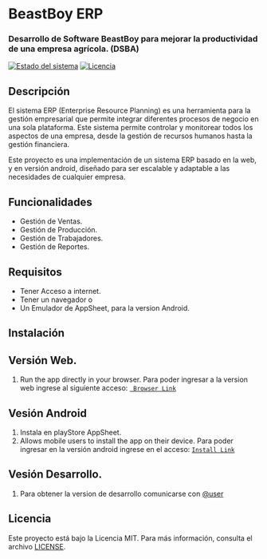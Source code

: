 # BeastBoy ERP
### Desarrollo de Software BeastBoy para mejorar la productividad de una empresa agrícola. (DSBA)

[![Estado del sistema](https://img.shields.io/badge/Estado-en%20desarrollo-yellow)](https://github.com/edisonara/BeastBoy)
[![Licencia](https://img.shields.io/github/license/tuusuario/tuproyecto)](https://github.com/edisonara/BeastBoy/blob/main/LICENSE)

## Descripción

El sistema ERP (Enterprise Resource Planning) es una herramienta para la gestión empresarial que permite integrar diferentes procesos de negocio en una sola plataforma. Este sistema permite controlar y monitorear todos los aspectos de una empresa, desde la gestión de recursos humanos hasta la gestión financiera.

Este proyecto es una implementación de un sistema ERP basado en la web, y en versión android, diseñado para ser escalable y adaptable a las necesidades de cualquier empresa. 

## Funcionalidades

- Gestión de Ventas.
- Gestión de Producción.
- Gestión de Trabajadores.
- Gestión de Reportes. 

## Requisitos

- Tener Acceso a internet. 
- Tener un navegador o 
- Un Emulador de AppSheet, para la version Android. 

## Instalación

## Versión Web.
1. Run the app directly in your browser. 
      Para poder ingresar a la version web ingrese al siguiente acceso: [` Browser Link`](https://www.appsheet.com/start/b69da9f3-f8b0-4f90-9d4a-24fa8796d7c7)
## Vesión Android
1. Instala en playStore AppSheet. 
2. Allows mobile users to install the app on their device. 
      Para poder ingresar en la versión android ingrese en el acceso: [`Install Link`](https://www.appsheet.com/newshortcut/b69da9f3-f8b0-4f90-9d4a-24fa8796d7c7)
      
## Vesión Desarrollo. 
1. Para obtener la version de desarrollo comunicarse con [@user](`eaar2300appol@gmail.com`)


## Licencia

Este proyecto está bajo la Licencia MIT. Para más información, consulta el archivo [LICENSE](https://github.com/edisonara/BeastBoy/blob/main/LICENSE).


